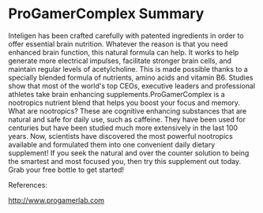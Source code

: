 # ProGamerComplex Summary

Inteligen has been crafted carefully with patented ingredients in order to offer essential brain nutrition. Whatever the reason is that you need enhanced brain function, this natural formula can help. It works to help generate more electrical impulses, facilitate stronger brain cells, and maintain regular levels of acetylcholine. This is made possible thanks to a specially blended formula of nutrients, amino acids and vitamin B6. Studies show that most of the world's top CEOs, executive leaders and professional athletes take brain enhancing supplements.ProGamerComplex is a nootropics nutrient blend that helps you boost your focus and memory. What are nootropics? These are cognitive enhancing substances that are natural and safe for daily use, such as caffeine. They have been used for centuries but have been studied much more extensively in the last 100 years. Now, scientists have discovered the most powerful nootropics available and formulated them into one convenient daily dietary supplement! If you seek the natural and over the counter solution to being the smartest and most focused you, then try this supplement out today. Grab your free bottle to get started!

References:

http://www.progamerlab.com
